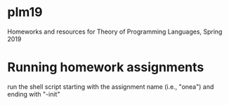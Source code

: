 # plm19
Homeworks and resources for Theory of Programming Languages, Spring 2019

# Running homework assignments
run the shell script starting with the assignment name (i.e., "onea") and ending with "-init"
